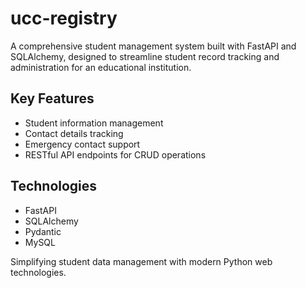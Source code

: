 # ucc-registry
A comprehensive student management system built with FastAPI and SQLAlchemy, designed to streamline student record tracking and administration for an educational institution.

## Key Features
- Student information management
- Contact details tracking
- Emergency contact support
- RESTful API endpoints for CRUD operations

## Technologies
- FastAPI
- SQLAlchemy
- Pydantic
- MySQL

Simplifying student data management with modern Python web technologies.

